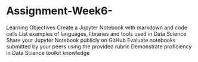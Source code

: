 # Assignment-Week6-
Learning Objectives
Create a Jupyter Notebook with markdown and code cells
List examples of languages, libraries and tools used in Data Science
Share your Jupyter Notebook publicly on GitHub
Evaluate notebooks submitted by your peers using the provided rubric
Demonstrate proficiency in Data Science toolkit knowledge
